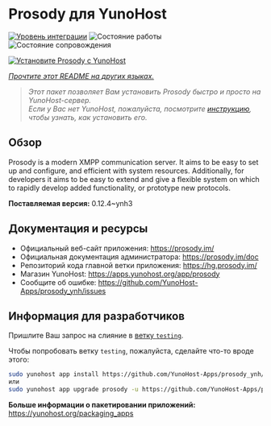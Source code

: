 <!--
Важно: этот README был автоматически сгенерирован <https://github.com/YunoHost/apps/tree/master/tools/readme_generator>
Он НЕ ДОЛЖЕН редактироваться вручную.
-->

# Prosody для YunoHost

[![Уровень интеграции](https://dash.yunohost.org/integration/prosody.svg)](https://ci-apps.yunohost.org/ci/apps/prosody/) ![Состояние работы](https://ci-apps.yunohost.org/ci/badges/prosody.status.svg) ![Состояние сопровождения](https://ci-apps.yunohost.org/ci/badges/prosody.maintain.svg)

[![Установите Prosody с YunoHost](https://install-app.yunohost.org/install-with-yunohost.svg)](https://install-app.yunohost.org/?app=prosody)

*[Прочтите этот README на других языках.](./ALL_README.md)*

> *Этот пакет позволяет Вам установить Prosody быстро и просто на YunoHost-сервер.*  
> *Если у Вас нет YunoHost, пожалуйста, посмотрите [инструкцию](https://yunohost.org/install), чтобы узнать, как установить его.*

## Обзор

Prosody is a modern XMPP communication server. It aims to be easy to set up and configure, and efficient with system resources. Additionally, for developers it aims to be easy to extend and give a flexible system on which to rapidly develop added functionality, or prototype new protocols.


**Поставляемая версия:** 0.12.4~ynh3
## Документация и ресурсы

- Официальный веб-сайт приложения: <https://prosody.im/>
- Официальная документация администратора: <https://prosody.im/doc>
- Репозиторий кода главной ветки приложения: <https://hg.prosody.im/>
- Магазин YunoHost: <https://apps.yunohost.org/app/prosody>
- Сообщите об ошибке: <https://github.com/YunoHost-Apps/prosody_ynh/issues>

## Информация для разработчиков

Пришлите Ваш запрос на слияние в [ветку `testing`](https://github.com/YunoHost-Apps/prosody_ynh/tree/testing).

Чтобы попробовать ветку `testing`, пожалуйста, сделайте что-то вроде этого:

```bash
sudo yunohost app install https://github.com/YunoHost-Apps/prosody_ynh/tree/testing --debug
или
sudo yunohost app upgrade prosody -u https://github.com/YunoHost-Apps/prosody_ynh/tree/testing --debug
```

**Больше информации о пакетировании приложений:** <https://yunohost.org/packaging_apps>
